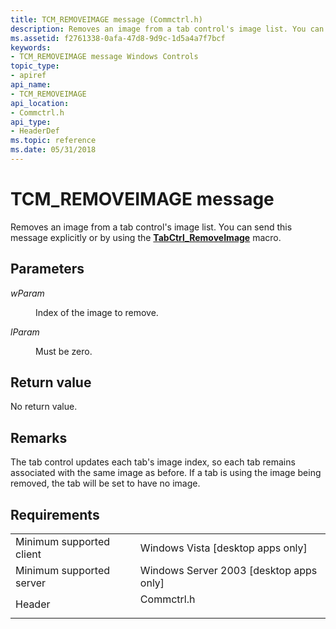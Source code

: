 ```yaml
---
title: TCM_REMOVEIMAGE message (Commctrl.h)
description: Removes an image from a tab control's image list. You can send this message explicitly or by using the TabCtrl\_RemoveImage macro.
ms.assetid: f2761338-0afa-47d8-9d9c-1d5a4a7f7bcf
keywords:
- TCM_REMOVEIMAGE message Windows Controls
topic_type:
- apiref
api_name:
- TCM_REMOVEIMAGE
api_location:
- Commctrl.h
api_type:
- HeaderDef
ms.topic: reference
ms.date: 05/31/2018
---
```


# TCM\_REMOVEIMAGE message

Removes an image from a tab control's image list. You can send this message explicitly or by using the [**TabCtrl\_RemoveImage**](/windows/desktop/api/Commctrl/nf-commctrl-tabctrl_removeimage) macro.

## Parameters

<dl> <dt>

*wParam* 
</dt> <dd>

Index of the image to remove.

</dd> <dt>

*lParam* 
</dt> <dd>Must be zero.</dd> </dl>

## Return value

No return value.

## Remarks

The tab control updates each tab's image index, so each tab remains associated with the same image as before. If a tab is using the image being removed, the tab will be set to have no image.

## Requirements



|                                     |                                                                                       |
|-------------------------------------|---------------------------------------------------------------------------------------|
| Minimum supported client<br/> | Windows Vista \[desktop apps only\]<br/>                                        |
| Minimum supported server<br/> | Windows Server 2003 \[desktop apps only\]<br/>                                  |
| Header<br/>                   | <dl> <dt>Commctrl.h</dt> </dl> |



 

 





